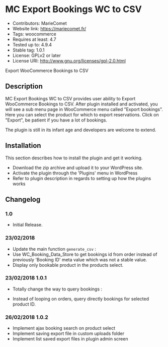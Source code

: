 # MC Export Bookings WC to CSV

* Contributors: MarieComet
* Website link: https://mariecomet.fr/
* Tags: woocommerce
* Requires at least: 4.7
* Tested up to: 4.9.4
* Stable tag: 1.0.1
* License: GPLv2 or later
* License URI: http://www.gnu.org/licenses/gpl-2.0.html

Export WooCommerce Bookings to CSV

## Description

MC Export Bookings WC to CSV provides user ability to Export WooCommerce Bookings to CSV.
After plugin installed and activated, you will see a sub menu page in WooCommerce menu called "Export bookings".
Here you can select the product for which to export reservations.
Click on "Export", be patient if you have a lot of bookings.

The plugin is still in its infant age and developers are welcome to extend.

## Installation

This section describes how to install the plugin and get it working.

* Download the zip archive and upload it to your WordPress site.
* Activate the plugin through the 'Plugins' menu in WordPress
* Refer to plugin description in regards to setting up how the plugins works

## Changelog

### 1.0
* Initial Release.

### 23/02/2018
* Update the main function `generate_csv` :
* Use WC_Booking_Data_Store to get bookings id from order instead of previously 'Booking ID' meta value which was not a stable value.
* Display only bookable product in the products select.

### 23/02/2018 1.0.1
* Totally change the way to query bookings :
- Instead of looping on orders, query directly bookings for selected product ID.

### 26/02/2018 1.0.2
* Implement ajax booking search on product select
* Implement saving export file in custom uploads folder
* Implement list saved export files in plugin admin screen